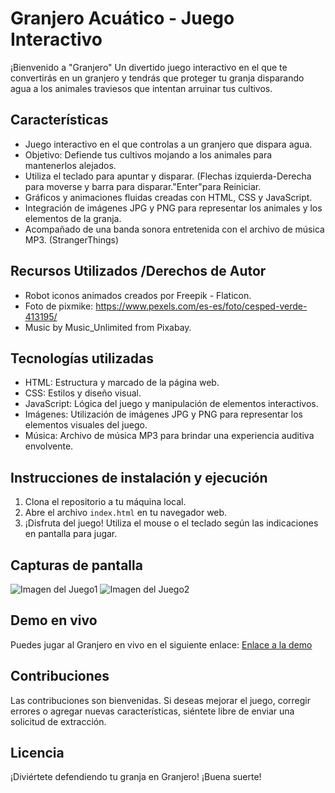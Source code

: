 # Granjero Acuático - Juego Interactivo

¡Bienvenido a "Granjero" Un divertido juego interactivo en el que te convertirás en un granjero y tendrás que proteger tu granja disparando agua a los animales traviesos que intentan arruinar tus cultivos.

## Características

- Juego interactivo en el que controlas a un granjero que dispara agua.
- Objetivo: Defiende tus cultivos mojando a los animales para mantenerlos alejados.
- Utiliza el teclado para apuntar y disparar. (Flechas izquierda-Derecha para moverse y barra para disparar."Enter"para Reiniciar.
- Gráficos y animaciones fluidas creadas con HTML, CSS y JavaScript.
- Integración de imágenes JPG y PNG para representar los animales y los elementos de la granja.
- Acompañado de una banda sonora entretenida con el archivo de música MP3.
  (StrangerThings)
  
## Recursos Utilizados /Derechos de Autor

 - Robot iconos animados creados por Freepik - Flaticon.
 - Foto de pixmike: https://www.pexels.com/es-es/foto/cesped-verde-413195/
 - Music by Music_Unlimited from Pixabay.
 
## Tecnologías utilizadas

- HTML: Estructura y marcado de la página web.
- CSS: Estilos y diseño visual.
- JavaScript: Lógica del juego y manipulación de elementos interactivos.
- Imágenes: Utilización de imágenes JPG y PNG para representar los elementos visuales del juego.
- Música: Archivo de música MP3 para brindar una experiencia auditiva envolvente.

## Instrucciones de instalación y ejecución

1. Clona el repositorio a tu máquina local.
2. Abre el archivo `index.html` en tu navegador web.
3. ¡Disfruta del juego! Utiliza el mouse o el teclado según las indicaciones en pantalla para jugar.

## Capturas de pantalla

![Imagen del Juego1](NewImg/img1.jpg)
![Imagen del Juego2](NewImg/img2.jpg)

## Demo en vivo

Puedes jugar al Granjero en vivo en el siguiente enlace: [Enlace a la demo](https://www.ejemplo.com)

## Contribuciones

Las contribuciones son bienvenidas. Si deseas mejorar el juego, corregir errores o agregar nuevas características, siéntete libre de enviar una solicitud de extracción.

## Licencia

¡Diviértete defendiendo tu granja en Granjero! ¡Buena suerte!
